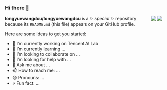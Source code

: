 ### Hi there 👋

<img align="right" src="https://github-readme-stats.vercel.app/api?username=longyuewangdcu&?count_private=true&show_icons=true&theme=vue" />

<img align="right" src="https://github-readme-stats.vercel.app/api/wakatime?username=longyuewangdcu&?count_private=true&show_icons=true&theme=vue" />

**longyuewangdcu/longyuewangdcu** is a ✨ _special_ ✨ repository because its `README.md` (this file) appears on your GitHub profile.

Here are some ideas to get you started:

- 🔭 I’m currently working on Tencent AI Lab
- 🌱 I’m currently learning ...
- 👯 I’m looking to collaborate on ...
- 🤔 I’m looking for help with ...
- 💬 Ask me about ...
- 📫 How to reach me: ...
- 😄 Pronouns: ...
- ⚡ Fun fact: ...
